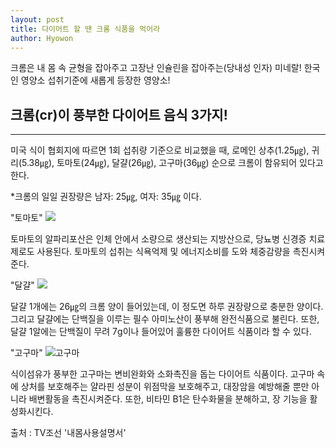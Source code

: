 ```yaml
---
layout: post
title: 다이어트 할 땐 크롬 식품을 먹어라
author: Hyowon
---
```


크롬은 내 몸 속 균형을 잡아주고 고장난 인슐린을 잡아주는(당내성 인자) 미네랄! 
한국인 영양소 섭취기준에 새롭게 등장한 영양소!

## 크롬(cr)이 풍부한 다이어트 음식 3가지! 
-----

미국 식이 협회지에 따르면 1회 섭취량 기준으로 비교했을 때, 로메인 상추(1.25㎍), 귀리(5.38㎍), 토마토(24㎍), 달걀(26㎍), 고구마(36㎍) 순으로 크롬이 함유되어 있다고 한다.

*크롬의 일일 권장량은 남자: 25㎍, 여자: 35㎍ 이다.

"토마토"
![](https://vignette.wikia.nocookie.net/captainplums/images/a/a2/Tomato.jpg/revision/latest?cb=20150213181619)

토마토의 알파리포산은 인체 안에서 소량으로 생산되는 지방산으로, 당뇨병 신경증 치료제로도 사용된다.
토마토의 섭취는 식욕억제 및 에너지소비를 도와 체중감량을 촉진시켜준다.


"달걀"
![](https://dehayf5mhw1h7.cloudfront.net/wp-content/uploads/sites/533/2016/10/04100126/eggs.jpg)

달걀 1개에는 26㎍의 크롬 양이 들어있는데, 이 정도면 하루 권장량으로 충분한 양이다.
그리고 달걀에는 단백질을 이루는 필수 아미노산이 풍부해 완전식품으로 불린다.
또한, 달걀 1알에는 단백질이 무려 7g이나 들어있어 훌륭한 다이어트 식품이라 할 수 있다.


"고구마"
![고구마](https://www.thespruceeats.com/thmb/ucKWjx-83dGzhXqr0q27iOMV49s=/450x0/filters:no_upscale():max_bytes(150000):strip_icc()/sweetpotatoes_getty2400-56a4975c5f9b58b7d0d7b790.jpg)

식이섬유가 풍부한 고구마는 변비완화와 소화촉진을 돕는 다이어트 식품이다.
고구마 속에 상처를 보호해주는 얄라핀 성분이 위점막을 보호해주고,
대장암을 예방해줄 뿐만 아니라 배변활동을 촉진시켜준다.
또한, 비타민 B1은 탄수화물을 분해하고, 장 기능을 활성화시킨다.


출처 : TV조선 '내몸사용설명서'


